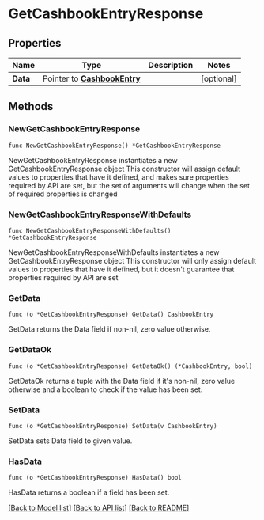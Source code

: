 # GetCashbookEntryResponse

## Properties

Name | Type | Description | Notes
------------ | ------------- | ------------- | -------------
**Data** | Pointer to [**CashbookEntry**](CashbookEntry.md) |  | [optional] 

## Methods

### NewGetCashbookEntryResponse

`func NewGetCashbookEntryResponse() *GetCashbookEntryResponse`

NewGetCashbookEntryResponse instantiates a new GetCashbookEntryResponse object
This constructor will assign default values to properties that have it defined,
and makes sure properties required by API are set, but the set of arguments
will change when the set of required properties is changed

### NewGetCashbookEntryResponseWithDefaults

`func NewGetCashbookEntryResponseWithDefaults() *GetCashbookEntryResponse`

NewGetCashbookEntryResponseWithDefaults instantiates a new GetCashbookEntryResponse object
This constructor will only assign default values to properties that have it defined,
but it doesn't guarantee that properties required by API are set

### GetData

`func (o *GetCashbookEntryResponse) GetData() CashbookEntry`

GetData returns the Data field if non-nil, zero value otherwise.

### GetDataOk

`func (o *GetCashbookEntryResponse) GetDataOk() (*CashbookEntry, bool)`

GetDataOk returns a tuple with the Data field if it's non-nil, zero value otherwise
and a boolean to check if the value has been set.

### SetData

`func (o *GetCashbookEntryResponse) SetData(v CashbookEntry)`

SetData sets Data field to given value.

### HasData

`func (o *GetCashbookEntryResponse) HasData() bool`

HasData returns a boolean if a field has been set.


[[Back to Model list]](../README.md#documentation-for-models) [[Back to API list]](../README.md#documentation-for-api-endpoints) [[Back to README]](../README.md)


